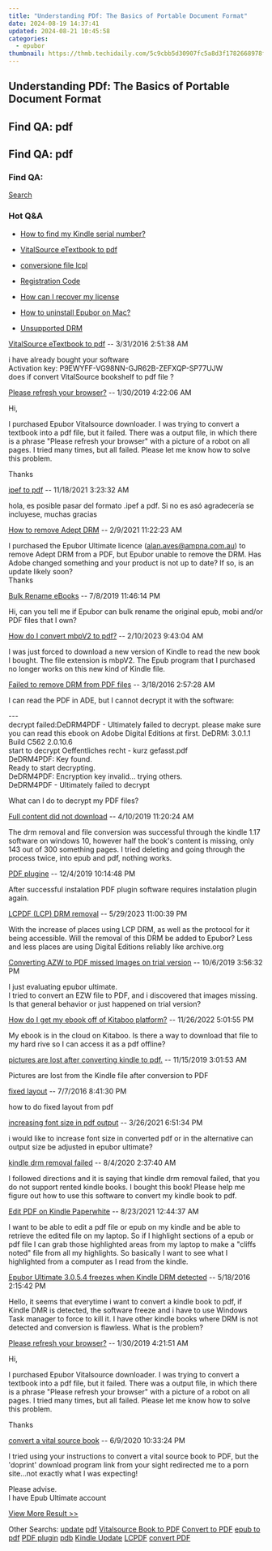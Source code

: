 ```yaml
---
title: "Understanding PDf: The Basics of Portable Document Format"
date: 2024-08-19 14:37:41
updated: 2024-08-21 10:45:58
categories:
  - epubor
thumbnail: https://thmb.techidaily.com/5c9cbb5d30907fc5a8d3f1782668978fcf6f103cacbe9ad11043aa91ad5ce8d7.jpg
---
```


## Understanding PDf: The Basics of Portable Document Format

## Find QA: pdf



## Find QA: pdf

### Find QA:

[Search](http://www.epubor.com/Search.aspx?SystemID=46 "Find QA") 

### Hot Q&A

* [How to find my Kindle serial number?](https://tools.techidaily.com/epubor/products/)
* [VitalSource eTextbook to pdf](https://tools.techidaily.com/epubor/products/)
* [conversione file lcpl](https://tools.techidaily.com/epubor/products/)
* [Registration Code](https://tools.techidaily.com/epubor/products/)

* [How can I recover my license](https://tools.techidaily.com/epubor/products/)
* [How to uninstall Epubor on Mac?](https://tools.techidaily.com/epubor/products/)
* [Unsupported DRM](https://tools.techidaily.com/epubor/products/)

[VitalSource eTextbook to pdf](https://tools.techidaily.com/epubor/products/) \-- 3/31/2016 2:51:38 AM 

i have already bought your software   
 Activation key: P9EWYFF-VG98NN-GJR62B-ZEFXQP-SP77UJW  
 does if convert VitalSource bookshelf to pdf file ?

[Please refresh your browser?](https://tools.techidaily.com/epubor/products/) \-- 1/30/2019 4:22:06 AM 

Hi,

 I purchased Epubor Vitalsource downloader. I was trying to convert a textbook into a pdf file, but it failed. There was a output file, in which there is a phrase "Please refresh your browser" with a picture of a robot on all pages. I tried many times, but all failed. Please let me know how to solve this problem.

 Thanks

[ipef to pdf](https://tools.techidaily.com/epubor/products/) \-- 11/18/2021 3:23:32 AM 

hola, es posible pasar del formato .ipef a pdf. Si no es asó agradecería se incluyese, muchas gracias

[How to remove Adept DRM](https://tools.techidaily.com/epubor/products/) \-- 2/9/2021 11:22:23 AM 

I purchased the Epubor Ultimate licence (alan.aves@ampna.com.au) to remove Adept DRM from a PDF, but Epubor unable to remove the DRM. Has Adobe changed something and your product is not up to date? If so, is an update likely soon?  
 Thanks

[Bulk Rename eBooks](https://tools.techidaily.com/epubor/products/) \-- 7/8/2019 11:46:14 PM 

Hi, can you tell me if Epubor can bulk rename the original epub, mobi and/or PDF files that I own?  

[How do I convert mbpV2 to pdf?](https://tools.techidaily.com/epubor/products/) \-- 2/10/2023 9:43:04 AM 

I was just forced to download a new version of Kindle to read the new book I bought. The file extension is mbpV2\. The Epub program that I purchased no longer works on this new kind of Kindle file.

[Failed to remove DRM from PDF files](https://tools.techidaily.com/epubor/products/) \-- 3/18/2016 2:57:28 AM 

I can read the PDF in ADE, but I cannot decrypt it with the software:

 \---  
 decrypt failed:DeDRM4PDF - Ultimately failed to decrypt. please make sure you can read this ebook on Adobe Digital Editions at first. DeDRM: 3.0.1.1 Build C562 2.0.10.6  
 start to decrypt Oeffentliches recht - kurz gefasst.pdf  
 DeDRM4PDF: Key found.  
 Ready to start decrypting.  
 DeDRM4PDF: Encryption key invalid... trying others.  
 DeDRM4PDF - Ultimately failed to decrypt

 What can I do to decrypt my PDF files?

[Full content did not download](https://tools.techidaily.com/epubor/products/) \-- 4/10/2019 11:20:24 AM 

The drm removal and file conversion was successful through the kindle 1.17 software on windows 10, however half the book's content is missing, only 143 out of 300 something pages. I tried deleting and going through the process twice, into epub and pdf, nothing works. 

[PDF plugine](https://tools.techidaily.com/epubor/products/) \-- 12/4/2019 10:14:48 PM 

After successful instalation PDF plugin software requires instalation plugin again.

[LCPDF (LCP) DRM removal](http://www.epubor.com/lcpdf-lcp-drm-removal.html) \-- 5/29/2023 11:00:39 PM 

With the increase of places using LCP DRM, as well as the protocol for it being accessible. Will the removal of this DRM be added to Epubor? Less and less places are using Digital Editions reliably like archive.org

[Converting AZW to PDF missed Images on trial version](https://tools.techidaily.com/epubor/products/) \-- 10/6/2019 3:56:32 PM 

I just evaluating epubor ultimate.  
 I tried to convert an EZW file to PDF, and i discovered that images missing. Is that general behavior or just happened on trial version?

[How do I get my ebook off of Kitaboo platform?](https://tools.techidaily.com/epubor/products/) \-- 11/26/2022 5:01:55 PM 

My ebook is in the cloud on Kitaboo. Is there a way to download that file to my hard rive so I can access it as a pdf offline? 

[pictures are lost after converting kindle to pdf.](https://tools.techidaily.com/epubor/products/) \-- 11/15/2019 3:01:53 AM 

Pictures are lost from the Kindle file after conversion to PDF

[fixed layout](https://tools.techidaily.com/epubor/products/) \-- 7/7/2016 8:41:30 PM 

how to do fixed layout from pdf

[increasing font size in pdf output](https://tools.techidaily.com/epubor/products/) \-- 3/26/2021 6:51:34 PM 

i would like to increase font size in converted pdf or in the alternative can output size be adjusted in epubor ultimate?

[kindle drm removal failed](https://tools.techidaily.com/epubor/products/) \-- 8/4/2020 2:37:40 AM 

I followed directions and it is saying that kindle drm removal failed, that you do not support rented kindle books. I bought this book! Please help me figure out how to use this software to convert my kindle book to pdf.

[Edit PDF on Kindle Paperwhite](https://tools.techidaily.com/epubor/products/) \-- 8/23/2021 12:44:37 AM 

I want to be able to edit a pdf file or epub on my kindle and be able to retrieve the edited file on my laptop. So if I highlight sections of a epub or pdf file I can grab those highlighted areas from my laptop to make a "cliffs noted" file from all my highlights. So basically I want to see what I highlighted from a computer as I read from the kindle. 

[Epubor Ultimate 3.0.5.4 freezes when Kindle DRM detected](https://tools.techidaily.com/epubor/ultimate/) \-- 5/18/2016 2:15:42 PM 

Hello, it seems that everytime i want to convert a kindle book to pdf, if Kindle DMR is detected, the software freeze and i have to use Windows Task manager to force to kill it. I have other kindle books where DRM is not detected and conversion is flawless. What is the problem? 

[Please refresh your browser?](https://tools.techidaily.com/epubor/products/) \-- 1/30/2019 4:21:51 AM 

Hi,

 I purchased Epubor Vitalsource downloader. I was trying to convert a textbook into a pdf file, but it failed. There was a output file, in which there is a phrase "Please refresh your browser" with a picture of a robot on all pages. I tried many times, but all failed. Please let me know how to solve this problem.

 Thanks

[convert a vital source book](https://tools.techidaily.com/epubor/products/) \-- 6/9/2020 10:33:24 PM 

I tried using your instructions to convert a vital source book to PDF, but the 'doprint' download program link from your sight redirected me to a porn site...not exactly what I was expecting!

 Please advise.  
 I have Epub Ultimate account

[View More Result >>](http://www.epubor.com/Search.aspx?Key=pdf&Page=1&SystemID=46&sortkey=&stype=0&sort=0)

 Other Searchs: [update](https://tools.techidaily.com/epubor/products/) [pdf](https://tools.techidaily.com/epubor/products/) [Vitalsource Book to PDF](https://tools.techidaily.com/epubor/products/) [Convert to PDF](https://tools.techidaily.com/epubor/products/) [epub to pdf](https://tools.techidaily.com/epubor/products/) [PDF plugin](https://tools.techidaily.com/epubor/products/) [pdb](https://tools.techidaily.com/epubor/products/) [Kindle Update](https://tools.techidaily.com/epubor/products/) [LCPDF](https://tools.techidaily.com/epubor/products/) [convert PDF](https://tools.techidaily.com/epubor/products/)

<ins class="adsbygoogle"
     style="display:block"
     data-ad-format="autorelaxed"
     data-ad-client="ca-pub-7571918770474297"
     data-ad-slot="1223367746"></ins>



<ins class="adsbygoogle"
     style="display:block"
     data-ad-client="ca-pub-7571918770474297"
     data-ad-slot="8358498916"
     data-ad-format="auto"
     data-full-width-responsive="true"></ins>
